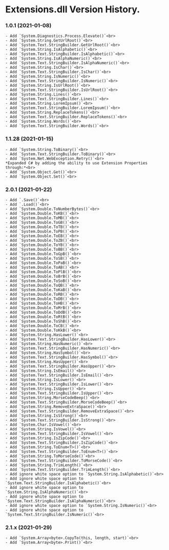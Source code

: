 ﻿# Extensions.dll Version History.

### **1.0.1 (2021-01-08)**<br>
	- Add `System.Diagnostics.Process.Elevate()`<br>
	- Add `System.String.GetUrlRoot()`<br>
	- Add `System.Text.StringBuilder.GetUrlRoot()`<br>
	- Add `System.String.IsAlphabetic()`<br>
	- Add `System.Text.StringBuilder.IsAlphabetic()`<br>
	- Add `System.String.IsAlphaNumeric()`<br>
	- Add `System.Text.StringBuilder.IsAlphaNumeric()`<br>
	- Add `System.String.IsChar()`<br>
	- Add `System.Text.StringBuilder.IsChar()`<br>
	- Add `System.String.IsNumeric()`<br>
	- Add `System.Text.StringBuilder.IsNumeric()`<br>
	- Add `System.String.IsUrlRoot()`<br>
	- Add `System.Text.StringBuilder.IsUrlRoot()`<br>
	- Add `System.String.Lines()`<br>
	- Add `System.Text.StringBuilder.Lines()`<br>
	- Add `System.String.LoremIpsum()`<br>
	- Add `System.Text.StringBuilder.LoremIpsum()`<br>
	- Add `System.String.ReplaceTokens()`<br>
	- Add `System.Text.StringBuilder.ReplaceTokens()`<br>
	- Add `System.String.Words()`<br>
	- Add `System.Text.StringBuilder.Words()`<br>

### **1.1.28 (2021-01-15)**<br>
	- Add `System.String.ToBinary()`<br>
	- Add `System.Text.StringBuilder.ToBinary()`<br>
	- Add `System.Net.WebException.Retry()`<br>
	*Expanded C# by adding the ability to use Extension Properties through:*<br>
	- Add `System.Object.Get()`<br>
	- Add `System.Object.Set()`<br>

### **2.0.1 (2021-01-22)**<br>
	- Add `.Save()`<br>
	- Add `.Load()`<br>
	- Add `System.Double.ToNumberBytes()`<br>
	- Add `System.Double.ToKB()`<br>
	- Add `System.Double.ToMB()`<br>
	- Add `System.Double.ToGB()`<br>
	- Add `System.Double.ToTB()`<br>
	- Add `System.Double.ToPB()`<br>
	- Add `System.Double.ToEB()`<br>
	- Add `System.Double.ToZB()`<br>
	- Add `System.Double.ToYB()`<br>
	- Add `System.Double.ToBB()`<br>
	- Add `System.Double.ToGpB()`<br>
	- Add `System.Double.ToSB()`<br>
	- Add `System.Double.ToPaB()`<br>
	- Add `System.Double.ToAB()`<br>
	- Add `System.Double.ToPlB()`<br>
	- Add `System.Double.ToBrB()`<br>
	- Add `System.Double.ToSoB()`<br>
	- Add `System.Double.ToQB()`<br>
	- Add `System.Double.ToKaB()`<br>
	- Add `System.Double.ToRB()`<br>
	- Add `System.Double.ToDB()`<br>
	- Add `System.Double.ToHB()`<br>
	- Add `System.Double.ToMrB()`<br>
	- Add `System.Double.ToDdB()`<br>
	- Add `System.Double.ToRtB()`<br>
	- Add `System.Double.ToShB()`<br>
	- Add `System.Double.ToCB()`<br>
	- Add `System.Double.ToKkB()`<br>
	- Add `System.String.HasLower()`<br>
	- Add `System.Text.StringBuilder.HasLower()`<br>
	- Add `System.String.HasNumeric()`<br>
	- Add `System.Text.StringBuilder.HasNumeric()`<br>
	- Add `System.String.HasSymbol()`<br>
	- Add `System.Text.StringBuilder.HasSymbol()`<br>
	- Add `System.String.HasUpper()`<br>
	- Add `System.Text.StringBuilder.HasUpper()`<br>
	- Add `System.String.IsEmail()`<br>
	- Add `System.Text.StringBuilder.IsEmail()`<br>
	- Add `System.String.IsLower()`<br>
	- Add `System.Text.StringBuilder.IsLower()`<br>
	- Add `System.String.IsUpper()`<br>
	- Add `System.Text.StringBuilder.IsUpper()`<br>
	- Add `System.String.MorseCodeBeep()`<br>
	- Add `System.Text.StringBuilder.MorseCodeBeep()`<br>
	- Add `System.String.RemoveExtraSpace()`<br>
	- Add `System.Text.StringBuilder.RemoveExtraSpace()`<br>
	- Add `System.String.IsStrong()`<br>
	- Add `System.Text.StringBuilder.IsStrong()`<br>
	- Add `System.Char.IsVowel()`<br>
	- Add `System.String.IsVowel()`<br>
	- Add `System.Text.StringBuilder.IsVowel()`<br>
	- Add `System.String.IsZipCode()`<br>
	- Add `System.Text.StringBuilder.IsZipCode()`<br>
	- Add `System.String.ToEnum<T>()`<br>
	- Add `System.Text.StringBuilder.ToEnum<T>()`<br>
	- Add `System.String.ToMorseCode()`<br>
	- Add `System.Text.StringBuilder.ToMorseCode()`<br>
	- Add `System.String.TrimLength()`<br>
	- Add `System.Text.StringBuilder.TrimLength()`<br>
	- Add ignore white space option to `System.String.IsAlphabetic()`<br>
	- Add ignore white space option to `System.Text.StringBuilder.IsAlphabetic()`<br>
	- Add ignore white space option to `System.String.IsAlphaNumeric()`<br>
	- Add ignore white space option to `System.Text.StringBuilder.IsAlphaNumeric()`<br>
	- Add ignore white space option to `System.String.IsNumeric()`<br>
	- Add ignore white space option to `System.Text.StringBuilder.IsNumeric()`<br>

### **2.1.x (2021-01-29)**<br>
	- Add `System.Array<byte>.CopyTo(this, length, start)`<br>
	- Add `System.Array<byte>.Print()`<br>

